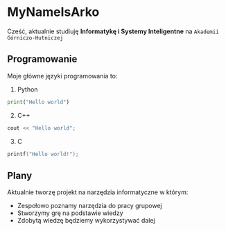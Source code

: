 # MyNameIsArko
Cześć, aktualnie studiuję **Informatykę i Systemy Inteligentne** na `Akademii Górniczo-Hutniczej`

## Programowanie

Moje główne języki programowania to:
1. Python
```python
print("Hello world")
```
2. C++
```cpp
cout << "Hello world";
```
3. C
```c
printf("Hello world!");
```
## Plany

Aktualnie tworzę projekt na narzędzia informatyczne w którym:
- Zespołowo poznamy narzędzia do pracy grupowej
- Stworzymy grę na podstawie wiedzy
- Zdobytą wiedzę będziemy wykorzystywać dalej
